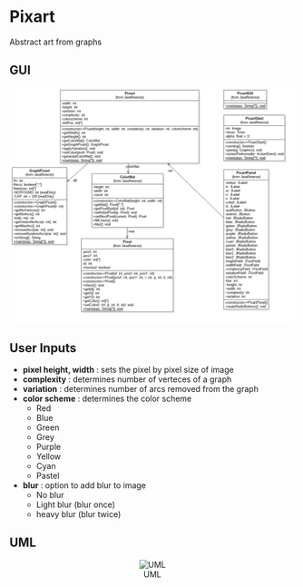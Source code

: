 # Pixart
Abstract art from graphs

## GUI
![Alt text](https://github.com/olinminions/Pixart/blob/master/UML.png "GUI")
<!-- <center>	 
<figure>
  <img src="{{ site.baseurl }}/gui.png" alt="GUI" style="width: 500px;"/>
  <figcaption>GUI</figcaption>
</figure>
</center> -->

## User Inputs
* **pixel height, width** : sets the pixel by pixel size of image
* **complexity** : determines number of verteces of a graph
* **variation** : determines number of arcs removed from the graph
* **color scheme** : determines the color scheme
	* Red
	* Blue
	* Green
	* Grey
	* Purple
	* Yellow
	* Cyan
	* Pastel
* **blur** : option to add blur to image
	* No blur
	* Light blur (blur once)
	* heavy blur (blur twice)

## UML
<center>	 
<figure>
  <img src="{https://github.com/olinminions/Pixart/blob/master/UML.png" alt="UML" style="width: 500px;"/>
  <figcaption>UML</figcaption>
</figure>
</center>
